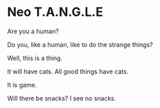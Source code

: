 # Neo T.A.N.G.L.E

Are you a human?

Do you, like a human, like to do the strange things?

Well, this is a thing.

It will have cats. All good things have cats.

It is game.

Will there be snacks? I see no snacks. 
